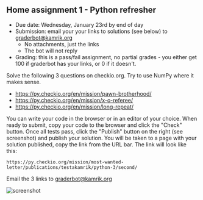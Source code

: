 ## Home assignment 1 - Python refresher
 - Due date: Wednesday, January 23rd by end of day
 - Submission: email your your links to solutions (see below) to graderbot@kamrik.org
   - No attachments, just the links
   - The bot will not reply
 - Grading: this is a pass/fail assignment, no partial grades - you either get 100 if graderbot has your links, or 0 if it doesn't.
 
Solve the following 3 questions on checkio.org. Try to use NumPy where it makes sense.
 * https://py.checkio.org/en/mission/pawn-brotherhood/
 * https://py.checkio.org/en/mission/x-o-referee/
 * https://py.checkio.org/en/mission/long-repeat/

You can write your code in the browser or in an editor of your choice.
When ready to submit, copy your code to the browser and click the "Check" button.
Once all tests pass, click the "Publish" button on the right (see screenshot) and publish your solution. 
You will be taken to a page with your solution published, copy the link from the URL bar. The link will look like this:
```
https://py.checkio.org/mission/most-wanted-letter/publications/testakamrik/python-3/second/
```
Email the 3 links to graderbot@kamrik.org

![screenshot]()
